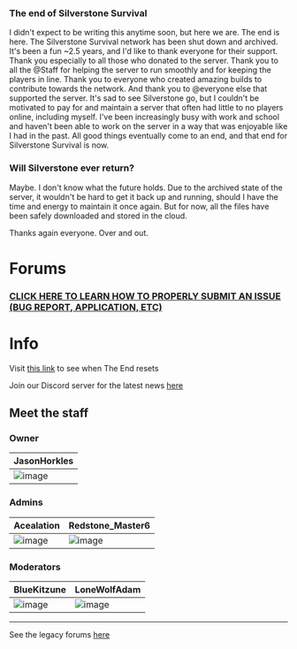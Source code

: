 ### The end of Silverstone Survival
I didn't expect to be writing this anytime soon, but here we are. The end is here. The Silverstone Survival network has been shut down and archived. It's been a fun ~2.5 years, and I'd like to thank everyone for their support. Thank you especially to all those who donated to the server. Thank you to all the @Staff for helping the server to run smoothly and for keeping the players in line. Thank you to everyone who created amazing builds to contribute towards the network. And thank you to @everyone else that supported the server. It's sad to see Silverstone go, but I couldn't be motivated to pay for and maintain a server that often had little to no players online, including myself. I've been increasingly busy with work and school and haven't been able to work on the server in a way that was enjoyable like I had in the past. All good things eventually come to an end, and that end for Silverstone Survival is now.

### Will Silverstone ever return?
Maybe. I don't know what the future holds. Due to the archived state of the server, it wouldn't be hard to get it back up and running, should I have the time and energy to maintain it once again. But for now, all the files have been safely downloaded and stored in the cloud.

Thanks again everyone. Over and out.



# Forums
### [CLICK HERE TO LEARN HOW TO PROPERLY SUBMIT AN ISSUE (BUG REPORT, APPLICATION, ETC)](https://github.com/JasonHorkles/Silverstone/wiki)

# Info
Visit [this link](https://rebrand.ly/SilverstoneEndReset) to see when The End resets

Join our Discord server for the latest news [here](https://silverstonemc.net/discord)
## Meet the staff
### Owner
| JasonHorkles |
|-|
| ![image](https://mc-heads.net/player/a28173aff0a947fe854919c6bccf68da/100.png) |

### Admins
Acealation | Redstone_Master6
-|-
![image](https://mc-heads.net/player/5c3d3b7caa024751ae4b60b277da9c35/100.png) | ![image](https://mc-heads.net/player/75fb05a29d9e49cbbe346bd5215548ba/100.png)

### Moderators
BlueKitzune | LoneWolfAdam
-|-
![image](https://mc-heads.net/player/e70a462285b6417d92017322e5094465/100.png) | ![image](https://mc-heads.net/player/31f1cc2b85aa4e11b4cd0e0a0e2442a8/100.png)

---

See the legacy forums [here](https://jasonhorkles.wixsite.com/server-backup/forum)

